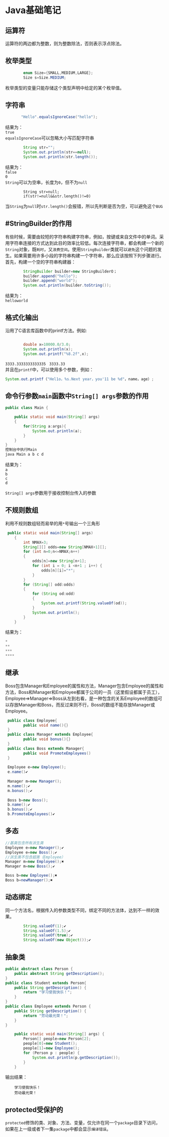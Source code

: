 Java基础笔记
====
运算符
----
运算符的两边都为整数，则为整数除法，否则表示浮点除法。

枚举类型
----
```Java
        enum Size={SMALL,MEDIUM,LARGE};
        Size s=Size.MEDIUM;
```
枚举类型的变量只能存储这个类型声明中给定的某个枚举值。

字符串
----
```Java
       "Hello".equalsIgnoreCase("hello");
```
结果为：<br>
`true`<br>
`equalsIgnoreCase`可以忽略大小写匹配字符串

```Java
        String str="";
        System.out.println(str==null);
        System.out.println(str.length());
```
结果为：<br>
`false`<br>
`0`<br>
`String`可以为空串，长度为`0`，但不为`null`
```
        String str=null;
        if(str!=null&&str.length()!=0)
```
当`String`为`null`时`str.length()`会报错，所以先判断是否为空，可以避免这个`BUG`

#StringBuilder的作用
----------
  有些时候，需要由较短的字符串构建字符串，例如，按键或来自文件中的单词。采用字符串连接的方式达到此目的效率比较低。每次连接字符串，都会构建一个新的`String`对象，既`耗时`，又`浪费空间`。使用`StringBuilder`类就可以`避免`这个问题的发生。如果需要用许多小段的字符串构建一个字符串，那么应该按照下列步骤进行。首先，构建一个空的字符串构建器：
```Java
        StringBuilder builder=new StringBuilderO；
        builder.append("hello");
        builder.append("world");
        System.out.println(builder.toString());
```
结果为：<br>
`helloworld`<br>

格式化输出
------
沿用了C语言库函数中的printf方法。例如:
```Java

        double x=10000.0/3.0;
        System.out.println(x);
        System.out.printf("%8.2f",x);
```
`3333.3333333333335`
` 3333.33`<br>
并且在`printf`中，可以使用多个参数，例如：
```Java
System.out.printf（"Hel1o，%s.Next year，you'11 be %d"，name，age）;
```
命令行参数`main`函数中`String[] args`参数的作用
-------
```Java
public class Main {

    public static void main(String[] args)
    {
        for(String a:args){
            System.out.println(a);
        }
    }
}
控制台中执行Main
java Main a b c d
```
结果为：<br>
`a`<br>
`b`<br>
`c`<br>
`d`<br>

`String[] args`参数用于接收控制台传入的参数

不规则数组
--------
利用不规则数组轻而易举的用`*`号输出一个三角形
```Java
 public static void main(String[] args)
    {
        int NMAX=3;
        String[][] odds=new String[NMAX+1][];
        for (int n=0;n<=NMAX;n++)
        {
            odds[n]=new String[n+1];
            for (int i = 0; i <n+1 ; i++) {
                odds[n][i]="*";
            }
        }
        for (String[] odd:odds)
        {
            for (String od:odd)
            {
                System.out.printf(String.valueOf(od));
            }
            System.out.println();
        }
    }
```
结果为：<br>
```Java
*
**
***
****
```
继承
----
Boss包含Manager和Employee的属性和方法，Manager包含Employee的属性和方法，Boss和Manager和Employee都属于公司的一员（这里假设都属于员工），    Employee=>Manager=>Boss从左到右看，是一种包含的关系Employee的数组可以存放Manager和Boss，而反过来则不行，Boss的数组不能存放Manager或Employee。
```Java
 public class Employee{
        public void name(){}
 }
 public class Manager extends Employee{
        public void bonus(){}
 }
 public class Boss extends Manager{
        public void PromoteEmployees()
 }
 
 Employee e=new Employee();
 e.name()✔
 
 Manager m=new Manager();
 m.name();✔
 m.bonus();✔
 
 Boss b=new Boss();
 b.name();✔
 b.bonus();✔
 b.PromoteEmployees()✔
 ```
 多态
------
  ```Java
 //基类包含所有派生类
 Employee e=new Manager();✔
 Employee e=new Boss();✔
 //派生类不包含超类（Employee）
 Manager m=new Employee();✖
 Manager m=new Boss();✔
 
 Boss b=new Employee();✖
 Boss b=newManager();✖
 ```
动态绑定
-----
同一个方法名，根据传入的参数类型不同，绑定不同的方法体，达到不一样的效果。
```Java
        String.valueOf(1);✔
        String.valueOf(1.5);✔
        String.valueOf(true);✔
        String.valueOf(new Object());✔
```
抽象类
----
```Java
public abstract class Person {
    public abstract String getDescription();
}
public class Student extends Person{
    public String getDescription() {
        return "学习使我快乐！";
    }
}
public class Employee extends Person {
    public String getDescription() {
        return "劳动最光荣！";
    }
}

    public static void main(String[] args) {
        Person[] people=new Person[2];
        people[0]=new Student();
        people[1]=new Employee();
        for (Person p : people) {
            System.out.println(p.getDescription());
        }
    } 
```
输出结果：
```
    学习使我快乐！
    劳动最光荣！
```
protected受保护的
----
`protected`修饰的类、对象、方法、变量，仅允许在同一个`package`目录下访问，如果在上一级或者下一集`package`中都会显示`编译错误`。

